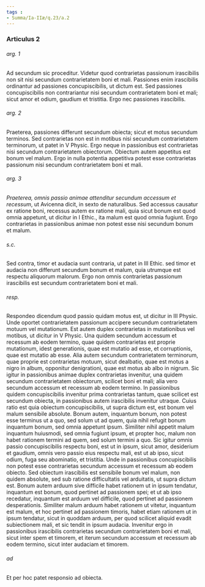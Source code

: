 ```yaml
---
tags : 
- Summa/Ia-IIæ/q.23/a.2
---
```


### Articulus 2

###### arg. 1
Ad secundum sic proceditur. Videtur quod contrarietas passionum irascibilis non sit nisi secundum contrarietatem boni et mali. Passiones enim irascibilis ordinantur ad passiones concupiscibilis, ut dictum est. Sed passiones concupiscibilis non contrariantur nisi secundum contrarietatem boni et mali; sicut amor et odium, gaudium et tristitia. Ergo nec passiones irascibilis.

###### arg. 2
Praeterea, passiones differunt secundum obiecta; sicut et motus secundum terminos. Sed contrarietas non est in motibus nisi secundum contrarietatem terminorum, ut patet in V Physic. Ergo neque in passionibus est contrarietas nisi secundum contrarietatem obiectorum. Obiectum autem appetitus est bonum vel malum. Ergo in nulla potentia appetitiva potest esse contrarietas passionum nisi secundum contrarietatem boni et mali.

###### arg. 3
*Praeterea, omnis passio animae attenditur secundum accessum et recessum*, ut Avicenna dicit, in sexto de naturalibus. Sed accessus causatur ex ratione boni, recessus autem ex ratione mali, quia sicut bonum est quod omnia appetunt, ut dicitur in I Ethic., ita malum est quod omnia fugiunt. Ergo contrarietas in passionibus animae non potest esse nisi secundum bonum et malum.

###### s.c.
Sed contra, timor et audacia sunt contraria, ut patet in III Ethic. sed timor et audacia non differunt secundum bonum et malum, quia utrumque est respectu aliquorum malorum. Ergo non omnis contrarietas passionum irascibilis est secundum contrarietatem boni et mali.

###### resp.
Respondeo dicendum quod passio quidam motus est, ut dicitur in III Physic. Unde oportet contrarietatem passionum accipere secundum contrarietatem motuum vel mutationum. Est autem duplex contrarietas in mutationibus vel motibus, ut dicitur in V Physic. Una quidem secundum accessum et recessum ab eodem termino, quae quidem contrarietas est proprie mutationum, idest generationis, quae est mutatio ad esse, et corruptionis, quae est mutatio ab esse. Alia autem secundum contrarietatem terminorum, quae proprie est contrarietas motuum, sicut dealbatio, quae est motus a nigro in album, opponitur denigrationi, quae est motus ab albo in nigrum. Sic igitur in passionibus animae duplex contrarietas invenitur, una quidem secundum contrarietatem obiectorum, scilicet boni et mali; alia vero secundum accessum et recessum ab eodem termino. In passionibus quidem concupiscibilis invenitur prima contrarietas tantum, quae scilicet est secundum obiecta, in passionibus autem irascibilis invenitur utraque. Cuius ratio est quia obiectum concupiscibilis, ut supra dictum est, est bonum vel malum sensibile absolute. Bonum autem, inquantum bonum, non potest esse terminus ut a quo, sed solum ut ad quem, quia nihil refugit bonum inquantum bonum, sed omnia appetunt ipsum. Similiter nihil appetit malum inquantum huiusmodi, sed omnia fugiunt ipsum, et propter hoc, malum non habet rationem termini ad quem, sed solum termini a quo. Sic igitur omnis passio concupiscibilis respectu boni, est ut in ipsum, sicut amor, desiderium et gaudium, omnis vero passio eius respectu mali, est ut ab ipso, sicut odium, fuga seu abominatio, et tristitia. Unde in passionibus concupiscibilis non potest esse contrarietas secundum accessum et recessum ab eodem obiecto. Sed obiectum irascibilis est sensibile bonum vel malum, non quidem absolute, sed sub ratione difficultatis vel arduitatis, ut supra dictum est. Bonum autem arduum sive difficile habet rationem ut in ipsum tendatur, inquantum est bonum, quod pertinet ad passionem spei; et ut ab ipso recedatur, inquantum est arduum vel difficile, quod pertinet ad passionem desperationis. Similiter malum arduum habet rationem ut vitetur, inquantum est malum, et hoc pertinet ad passionem timoris, habet etiam rationem ut in ipsum tendatur, sicut in quoddam arduum, per quod scilicet aliquid evadit subiectionem mali, et sic tendit in ipsum audacia. Invenitur ergo in passionibus irascibilis contrarietas secundum contrarietatem boni et mali, sicut inter spem et timorem, et iterum secundum accessum et recessum ab eodem termino, sicut inter audaciam et timorem.

###### ad 
Et per hoc patet responsio ad obiecta.

